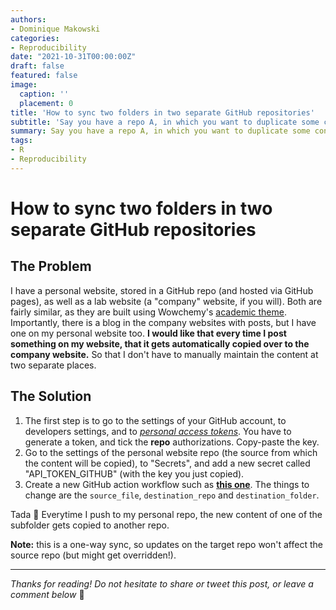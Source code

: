 ```yaml
---
authors:
- Dominique Makowski
categories:
- Reproducibility
date: "2021-10-31T00:00:00Z"
draft: false
featured: false
image:
  caption: ''
  placement: 0
title: 'How to sync two folders in two separate GitHub repositories'
subtitle: 'Say you have a repo A, in which you want to duplicate some content with repo B.'
summary: Say you have a repo A, in which you want to duplicate some content with repo B. You can do that easily using GitHub actions.
tags:
- R
- Reproducibility
---
```


# How to sync two folders in two separate GitHub repositories

## The Problem

I have a personal website, stored in a GitHub repo (and hosted via GitHub pages), as well as a lab website (a "company" website, if you will). Both are fairly similar, as they are built using Wowchemy's [academic theme](https://wowchemy.com/). Importantly, there is a blog in the company websites with posts, but I have one on my personal website too. **I would like that every time I post something on my website, that it gets automatically copied over to the company website.** So that I don't have to manually maintain the content at two separate places.

## The Solution

1. The first step is to go to the settings of your GitHub account, to developers settings, and to [*personal access tokens*](https://github.com/settings/tokens). You have to generate a token, and tick the **repo** authorizations. Copy-paste the key.
2. Go to the settings of the personal website repo (the source from which the content will be copied), to "Secrets", and add a new secret called "API_TOKEN_GITHUB" (with the key you just copied).
3. Create a new GitHub action workflow such as [**this one**](https://github.com/DominiqueMakowski/DominiqueMakowski.github.io/blob/master/.github/workflows/copy_posts.yml). The things to change are the `source_file`, `destination_repo` and `destination_folder`.

Tada :tada: Everytime I push to my personal repo, the new content of one of the subfolder gets copied to another repo.

**Note:** this is a one-way sync, so updates on the target repo won't affect the source repo (but might get overridden!).




---

*Thanks for reading! Do not hesitate to share or tweet this post, or leave a comment below* :hugs:

